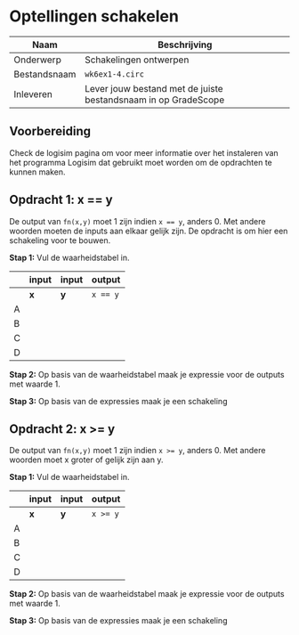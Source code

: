 # Optellingen schakelen

<!-- elektrisch schema, een circuitdiagram of schakelschema -->

| Naam         | Beschrijving                                                   |
|--------------|----------------------------------------------------------------|
| Onderwerp    | Schakelingen ontwerpen                                         |
| Bestandsnaam | `wk6ex1-4.circ`                                                |
| Inleveren    | Lever jouw bestand met de juiste bestandsnaam in op GradeScope |

## Voorbereiding

Check de logisim pagina om voor meer informatie over het instaleren van het programma Logisim dat gebruikt moet worden om de opdrachten te kunnen maken. 

## Opdracht 1: x == y
De output van `fn(x,y)` moet 1 zijn indien `x == y`, anders 0. Met andere woorden moeten de inputs aan elkaar gelijk zijn. De opdracht is om hier een schakeling voor te bouwen. 

**Stap 1:** Vul de waarheidstabel in.

|   |    input   | input | output   |
|---|-------|-------|----------|
|   | **x** | **y** | `x == y` |
| A |    |    |       |
| B |    |    |       |
| C |    |    |       |
| D |    |    |       |

**Stap 2:** Op basis van de waarheidstabel maak je expressie voor de outputs met waarde 1. 

**Stap 3:** Op basis van de expressies maak je een schakeling


## Opdracht 2: x >= y
De output van `fn(x,y)` moet 1 zijn indien `x >= y`, anders 0. Met andere woorden moet x groter of gelijk zijn aan y.   

**Stap 1:** Vul de waarheidstabel in.

|   |    input   | input | output   |
|---|-------|-------|----------|
|   | **x** | **y** | `x >= y` |
| A |    |    |       |
| B |    |    |       |
| C |    |    |       |
| D |    |    |       |

**Stap 2:** Op basis van de waarheidstabel maak je expressie voor de outputs met waarde 1. 

**Stap 3:** Op basis van de expressies maak je een schakeling